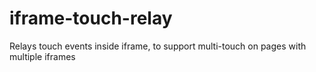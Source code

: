 # iframe-touch-relay
Relays touch events inside iframe, to support multi-touch on pages with multiple iframes
